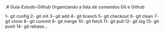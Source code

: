 :# Guia-Estudo-Github
Organizando a lista de comandos Git e Github

1- git config
2- git init
3- git add
4- git branch
5- git checkout
6- git clean
7- git clone
8- git commit
9- git merge
10- git fetch
11- git pull
12- git log
13- git push
14- git rebase...
